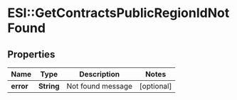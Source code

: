 # ESI::GetContractsPublicRegionIdNotFound

## Properties
Name | Type | Description | Notes
------------ | ------------- | ------------- | -------------
**error** | **String** | Not found message | [optional] 

